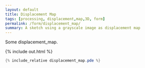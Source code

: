 ```yaml
---   
layout: default
title: Displacement Map
tags: [processing, displacement,map,3D, form]
permalink: /form/displacement_map/
summary: A sketch using a grayscale image as displacement map
---  
```


Some displacement_map.  

<!-- more -->

{% include out.html %}

```java
{% include_relative displacement_map.pde %}
```


